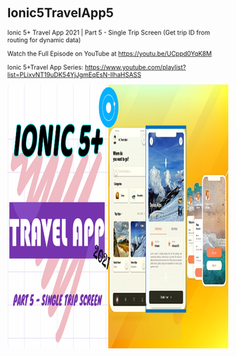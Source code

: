 # Ionic5TravelApp5
Ionic 5+ Travel App 2021 | Part 5 - Single Trip Screen (Get trip ID from routing for dynamic data)

Watch the Full Episode on YouTube at https://youtu.be/UCppd0YqK8M

Ionic 5+Travel App Series: https://www.youtube.com/playlist?list=PLixvNT19uDK54YjJgmEqEsN-IlhaHSASS

<img src="https://github.com/Nykz/Ionic5TravelApp5/blob/main/travel5%20thumbnail.png" width="1000" height="600" />
